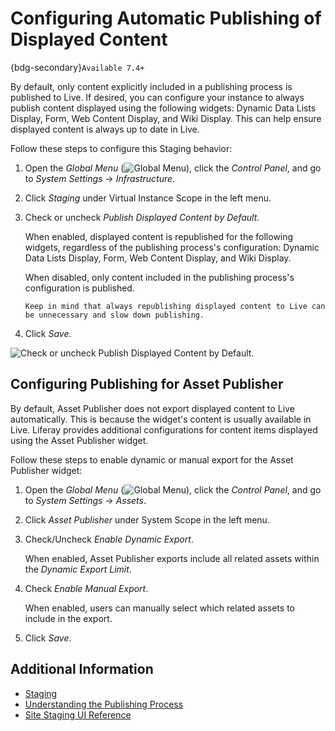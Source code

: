 # Configuring Automatic Publishing of Displayed Content

{bdg-secondary}`Available 7.4+`

By default, only content explicitly included in a publishing process is published to Live. If desired, you can configure your instance to always publish content displayed using the following widgets: Dynamic Data Lists Display, Form, Web Content Display, and Wiki Display. This can help ensure displayed content is always up to date in Live.

Follow these steps to configure this Staging behavior:

1. Open the *Global Menu* (![Global Menu](../../../images/icon-applications-menu.png)), click the *Control Panel*, and go to *System Settings* &rarr; *Infrastructure*.

1. Click *Staging* under Virtual Instance Scope in the left menu.

1. Check or uncheck *Publish Displayed Content by Default*.

   When enabled, displayed content is republished for the following widgets, regardless of the publishing process's configuration: Dynamic Data Lists Display, Form, Web Content Display, and Wiki Display.

   When disabled, only content included in the publishing process's configuration is published.

   ```{tip}
   Keep in mind that always republishing displayed content to Live can be unnecessary and slow down publishing.
   ```

1. Click *Save*.

![Check or uncheck Publish Displayed Content by Default.](./configuring-automatic-publishing-of-displayed-content/images/01.png)

## Configuring Publishing for Asset Publisher

By default, Asset Publisher does not export displayed content to Live automatically. This is because the widget's content is usually available in Live. Liferay provides additional configurations for content items displayed using the Asset Publisher widget.

Follow these steps to enable dynamic or manual export for the Asset Publisher widget:

1. Open the *Global Menu* (![Global Menu](../../../images/icon-applications-menu.png)), click the *Control Panel*, and go to *System Settings* &rarr; *Assets*.

1. Click *Asset Publisher* under System Scope in the left menu.

1. Check/Uncheck *Enable Dynamic Export*.

   When enabled, Asset Publisher exports include all related assets within the *Dynamic Export Limit*.

1. Check *Enable Manual Export*.

   When enabled, users can manually select which related assets to include in the export.

1. Click *Save*.

## Additional Information

* [Staging](../staging.md)
* [Understanding the Publishing Process](./understanding-the-publishing-process.md)
* [Site Staging UI Reference](./site-staging-ui-reference.md)

